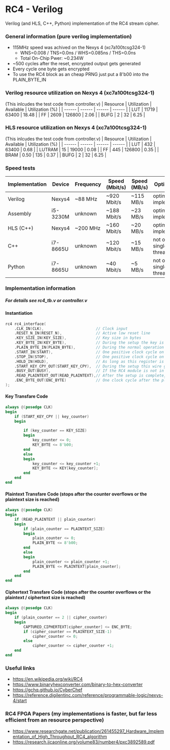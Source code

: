 # RC4 - Verilog
 Verilog (and HLS, C++, Python) implementation of the RC4 stream cipher. 
### General information (pure verilog implementation)
- 115MHz speed was achived on the Nexys 4 (xc7a100tcsg324-1)
    - WNS=0.008 / TNS=0.0ns / WHS=0.085ns / THS=0.0ns
    - Total On-Chip Pwer: ~0.234W
- ~500 cycles after the reset, encrypted output gets generated
- Every cycle one byte gets encrypted
- To use the RC4 block as an cheap PRNG just put a 8'b00 into the PLAIN_BYTE_IN

### Verilog resource utilization on Nexys 4 (xc7a100tcsg324-1)
(This inlcudes the test code from controller.v)
| Resource | Utilization | Available | Utilization (%) |
| ------ | ------ | ------ | ------ |
| LUT | 11719 | 63400 | 18.48 |
| FF | 2609 | 126800 | 2.06 |
| BUFG | 2 | 32 | 6.25 |

### HLS resource utilization on Nexys 4 (xc7a100tcsg324-1)
(This inlcudes the test code from controller.v)
| Resource | Utilization | Available | Utilization (%) |
| ------ | ------ | ------ | ------ |
| LUT | 432 | 63400 | 0.68 |
| LUTRAM | 15 | 19000 | 0.08 |
| FF | 445 | 126800 | 0.35 |
| BRAM | 0.50 | 135 | 0.37 |
| BUFG | 2 | 32 | 6.25 |

### Speed tests
| Implementation | Device | Frequency | Speed (Mbit/s) | Speed (MB/s) | Optimizations | Source |
| ------ | ------ | ------ | ------ | ------ | ------ | ------ |
| Verilog | Nexys4 | ~88 MHz | ~920 Mbit/s | ~115 MB/s | optimized implementation | this repository |
| Assembly | i5-3230M | unknown | ~188 Mbit/s | ~23 MB/s | optimized implementation | https://www.charmysoft.com/app/rc4-cipher |
| HLS (C++) | Nexys4 | ~200 MHz | ~160 Mbit/s | ~20 MB/s | optimized implementation | this repository |
| C++ | i7-8665U | unknown | ~120 Mbit/s | ~15 MB/s | not optimized / single threaded | this repository |
| Python | i7-8665U | unknown | ~40 Mbit/s | ~5 MB/s | not optimized / single threaded | this repository |

### Implementation information
##### For details see rc4_tb.v or controller.v
#### Instantiation
```verilog
rc4 rc4_interface(
    .CLK_IN(CLK),                       // Clock input
    .RESET_N_IN(RESET_N),               // Active low reset line
    .KEY_SIZE_IN(KEY_SIZE),             // Key size in bytes
    .KEY_BYTE_IN(KEY_BYTE),             // During the setup the key is transfared byte by byte via this register
    .PLAIN_BYTE_IN(PLAIN_BYTE),         // During the normal operation every cycle one plaintext byte is transfared via this register for encryption (for PRNG operation just set 8'h00 as input)
    .START_IN(START),                   // One positive clock cycle on this register signals the RC4 module that it should start the setup process
    .STOP_IN(STOP),                     // One positive clock cycle on this register signals the RC4 module that it should stop (reset --> return to IDLE)
    .HOLD_IN(HOLD),                     // As long as this register is pulled high no further encryption / PRNG generation happens (waites for a low signal)
    .START_KEY_CPY_OUT(START_KEY_CPY),  // During the setup this wire gets pulled to high for one clock cycle to indicate the start of the key transfare to the RC4 module
    .BUSY_OUT(BUSY),                    // If the RC4 module is not in IDLE this signal is pulled to high
    .READ_PLAINTEXT_OUT(READ_PLAINTEXT),// After the setup is complete, this wire gets pulled to high for one clock cycle to indicate the start of the normal operation (if a plaintext should be encrypted it now needs to be placed into the PLAIN_BYTE register one byte after the other every clock cycle)
    .ENC_BYTE_OUT(ENC_BYTE)             // One clock cycle after the plaintext byte was put into the PLAIN_BYTE register the encrypted byte needs to be copied from the ENC_BYTE register
);
```

#### Key Transfare Code
```verilog
always @(posedge CLK)
begin
    if (START_KEY_CPY || key_counter)
    begin
        
        if (key_counter == KEY_SIZE)
        begin
            key_counter <= 0;
            KEY_BYTE <= 8'b00;
        end
        else
        begin
            key_counter <= key_counter +1;
            KEY_BYTE <= KEY[key_counter];
        end
    end
end
```

#### Plaintext Transfare Code (stops after the counter overflows or the plaintext size is reached)
```verilog
always @(posedge CLK)
begin
    if (READ_PLAINTEXT || plain_counter)
    begin
        if (plain_counter == PLAINTEXT_SIZE)
        begin
            plain_counter <= 0;
            PLAIN_BYTE <= 8'b00;
        end
        else
        begin
            plain_counter <= plain_counter +1;
            PLAIN_BYTE <= PLAINTEXT[plain_counter];
        end
    end
end
```

#### Ciphertext Transfare Code (stops after the counter overflows or the plaintext / ciphertext size is reached)
```verilog
always @(posedge CLK)
begin
    if (plain_counter == 2 || cipher_counter)
    begin
        CAPTURED_CIPHERTEXT[cipher_counter] <= ENC_BYTE;
        if (cipher_counter == PLAINTEXT_SIZE-1)
            cipher_counter <= 0;
        else
            cipher_counter <= cipher_counter +1;
    end
end
```

### Useful links
- https://en.wikipedia.org/wiki/RC4
- https://www.binaryhexconverter.com/binary-to-hex-converter
- https://gchq.github.io/CyberChef
- https://reference.digilentinc.com/reference/programmable-logic/nexys-4/start

### RC4 FPGA Papers (my implementations is faster, but far less efficient from an resource perspective)
- https://www.researchgate.net/publication/261455297_Hardware_Implementation_of_High_Throughput_RC4_algorithm
- https://research.ijcaonline.org/volume83/number4/pxc3892589.pdf
